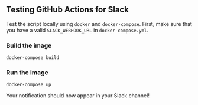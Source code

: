## Testing GitHub Actions for Slack

Test the script locally using `docker` and `docker-compose`. First, make sure that you have a valid `SLACK_WEBHOOK_URL` in `docker-compose.yml`.

### Build the image

    docker-compose build

### Run the image

    docker-compose up

Your notification should now appear in your Slack channel!
